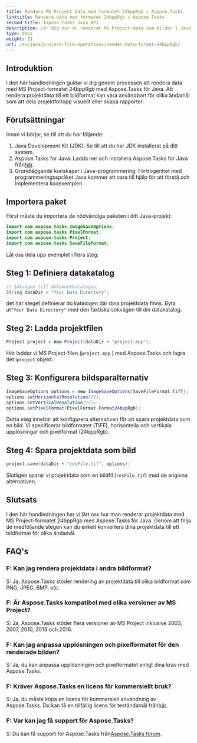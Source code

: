 ```yaml
---
title: Rendera MS Project Data med formatet 24bppRgb i Aspose.Tasks
linktitle: Rendera data med formatet 24bppRgb i Aspose.Tasks
second_title: Aspose.Tasks Java API
description: Lär dig hur du renderar MS Project-data som bilder i Java med Aspose.Tasks. Följ vår steg-för-steg handledning för sömlös integration.
type: docs
weight: 11
url: /sv/java/project-file-operations/render-data-format-24bppRgb/
---
```

## Introduktion
I den här handledningen guidar vi dig genom processen att rendera data med MS Project-formatet 24bppRgb med Aspose.Tasks för Java. Att rendera projektdata till ett bildformat kan vara användbart för olika ändamål som att dela projektförlopp visuellt eller skapa rapporter.
## Förutsättningar
Innan vi börjar, se till att du har följande:
1. Java Development Kit (JDK): Se till att du har JDK installerat på ditt system.
2.  Aspose.Tasks for Java: Ladda ner och installera Aspose.Tasks for Java från[här](https://releases.aspose.com/tasks/java/).
3. Grundläggande kunskaper i Java-programmering: Förtrogenhet med programmeringsspråket Java kommer att vara till hjälp för att förstå och implementera kodexemplen.

## Importera paket
Först måste du importera de nödvändiga paketen i ditt Java-projekt:
```java
import com.aspose.tasks.ImageSaveOptions;
import com.aspose.tasks.PixelFormat;
import com.aspose.tasks.Project;
import com.aspose.tasks.SaveFileFormat;
```

Låt oss dela upp exemplet i flera steg:
## Steg 1: Definiera datakatalog
```java
// Sökvägen till dokumentkatalogen.
String dataDir = "Your Data Directory";
```
 det här steget definierar du katalogen där dina projektdata finns. Byta ut`"Your Data Directory"` med den faktiska sökvägen till din datakatalog.
## Steg 2: Ladda projektfilen
```java
Project project = new Project(dataDir + "project.mpp");
```
Här laddar vi MS Project-filen (`project.mpp` ) med Aspose.Tasks och lagra det i`project` objekt.
## Steg 3: Konfigurera bildsparalternativ
```java
ImageSaveOptions options = new ImageSaveOptions(SaveFileFormat.Tiff);
options.setHorizontalResolution(72);
options.setVerticalResolution(72);
options.setPixelFormat(PixelFormat.Format24bppRgb);
```
Detta steg innebär att konfigurera alternativen för att spara projektdata som en bild. Vi specificerar bildformatet (TIFF), horisontella och vertikala upplösningar och pixelformat (24bppRgb).
## Steg 4: Spara projektdata som bild
```java
project.save(dataDir + "resFile.tif", options);
```
Slutligen sparar vi projektdata som en bildfil (`resFile.tif`) med de angivna alternativen.

## Slutsats
I den här handledningen har vi lärt oss hur man renderar projektdata med MS Project-formatet 24bppRgb med Aspose.Tasks för Java. Genom att följa de medföljande stegen kan du enkelt konvertera dina projektdata till ett bildformat för olika ändamål.
## FAQ's
### F: Kan jag rendera projektdata i andra bildformat?
S: Ja, Aspose.Tasks stöder rendering av projektdata till olika bildformat som PNG, JPEG, BMP, etc.
### F: Är Aspose.Tasks kompatibel med olika versioner av MS Project?
S: Ja, Aspose.Tasks stöder flera versioner av MS Project inklusive 2003, 2007, 2010, 2013 och 2016.
### F: Kan jag anpassa upplösningen och pixelformatet för den renderade bilden?
S: Ja, du kan anpassa upplösningen och pixelformatet enligt dina krav med Aspose.Tasks.
### F: Kräver Aspose.Tasks en licens för kommersiellt bruk?
 S: Ja, du måste köpa en licens för kommersiell användning av Aspose.Tasks. Du kan få en tillfällig licens för teständamål från[här](https://purchase.aspose.com/temporary-license/).
### F: Var kan jag få support för Aspose.Tasks?
 S: Du kan få support för Aspose.Tasks från[Aspose.Tasks forum](https://forum.aspose.com/c/tasks/15).